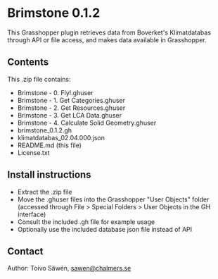 # Brimstone 0.1.2

This Grasshopper plugin retrieves data from Boverket's Klimatdatabas through API or file access, and makes data available in Grasshopper.

## Contents

This .zip file contains:

* Brimstone - 0. Fly!.ghuser
* Brimstone - 1. Get Categories.ghuser
* Brimstone - 2. Get Resources.ghuser
* Brimstone - 3. Get LCA Data.ghuser
* Brimstone - 4. Calculate Solid Geometry.ghuser
* brimstone_0.1.2.gh
* klimatdatabas_02.04.000.json
* README.md (this file)
* License.txt

## Install instructions

* Extract the .zip file
* Move the .ghuser files into the Grasshopper "User Objects" folder (accessed through File > Special Folders > User Objects in the GH interface)
* Consult the included .gh file for example usage
* Optionally use the included database json file instead of API

## Contact

Author: Toivo Säwén, sawen@chalmers.se